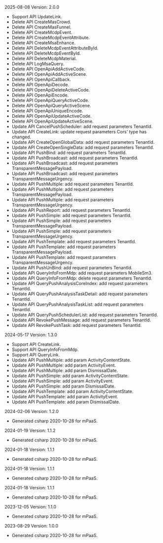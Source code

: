 2025-08-08 Version: 2.0.0
- Support API UpdateLink.
- Delete API CreateMasCrowd.
- Delete API CreateMasFunnel.
- Delete API CreateMcdpEvent.
- Delete API CreateMcdpEventAttribute.
- Delete API CreateMsaEnhance.
- Delete API DeleteMcdpEventAttributeById.
- Delete API DeleteMcdpEventById.
- Delete API DeleteMcdpMaterial.
- Delete API LogMsaQuery.
- Delete API OpenApiAddActiveCode.
- Delete API OpenApiAddActiveScene.
- Delete API OpenApiCallback.
- Delete API OpenApiDecode.
- Delete API OpenApiDeleteActiveCode.
- Delete API OpenApiEncode.
- Delete API OpenApiQueryActiveCode.
- Delete API OpenApiQueryActiveScene.
- Delete API OpenApiUniqueEncode.
- Delete API OpenApiUpdateActiveCode.
- Delete API OpenApiUpdateActiveScene.
- Update API CancelPushScheduler: add request parameters TenantId.
- Update API CreateLink: update request parameters Cors' type has changed.
- Update API CreateOpenGlobalData: add request parameters TenantId.
- Update API CreateOpenSingleData: add request parameters TenantId.
- Update API PushBind: add request parameters TenantId.
- Update API PushBroadcast: add request parameters TenantId.
- Update API PushBroadcast: add request parameters TransparentMessagePayload.
- Update API PushBroadcast: add request parameters TransparentMessageUrgency.
- Update API PushMultiple: add request parameters TenantId.
- Update API PushMultiple: add request parameters TransparentMessagePayload.
- Update API PushMultiple: add request parameters TransparentMessageUrgency.
- Update API PushReport: add request parameters TenantId.
- Update API PushSimple: add request parameters TenantId.
- Update API PushSimple: add request parameters TransparentMessagePayload.
- Update API PushSimple: add request parameters TransparentMessageUrgency.
- Update API PushTemplate: add request parameters TenantId.
- Update API PushTemplate: add request parameters TransparentMessagePayload.
- Update API PushTemplate: add request parameters TransparentMessageUrgency.
- Update API PushUnBind: add request parameters TenantId.
- Update API QueryInfoFromMdp: add request parameters MobileSm3.
- Update API QueryInfoFromMdp: delete request parameters TenantId.
- Update API QueryPushAnalysisCoreIndex: add request parameters TenantId.
- Update API QueryPushAnalysisTaskDetail: add request parameters TenantId.
- Update API QueryPushAnalysisTaskList: add request parameters TenantId.
- Update API QueryPushSchedulerList: add request parameters TenantId.
- Update API RevokePushMessage: add request parameters TenantId.
- Update API RevokePushTask: add request parameters TenantId.


2024-05-17 Version: 1.3.0
- Support API CreateLink.
- Support API QueryInfoFromMdp.
- Support API QueryLink.
- Update API PushMultiple: add param ActivityContentState.
- Update API PushMultiple: add param ActivityEvent.
- Update API PushMultiple: add param DismissalDate.
- Update API PushSimple: add param ActivityContentState.
- Update API PushSimple: add param ActivityEvent.
- Update API PushSimple: add param DismissalDate.
- Update API PushTemplate: add param ActivityContentState.
- Update API PushTemplate: add param ActivityEvent.
- Update API PushTemplate: add param DismissalDate.


2024-02-06 Version: 1.2.0
- Generated csharp 2020-10-28 for mPaaS.

2024-01-19 Version: 1.1.2
- Generated csharp 2020-10-28 for mPaaS.

2024-01-18 Version: 1.1.1
- Generated csharp 2020-10-28 for mPaaS.

2024-01-18 Version: 1.1.1
- Generated csharp 2020-10-28 for mPaaS.

2024-01-18 Version: 1.1.1
- Generated csharp 2020-10-28 for mPaaS.

2023-12-05 Version: 1.1.0
- Generated csharp 2020-10-28 for mPaaS.

2023-08-29 Version: 1.0.0
- Generated csharp 2020-10-28 for mPaaS.


